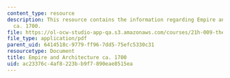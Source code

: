 ```yaml
---
content_type: resource
description: This resource contains the information regarding Empire and Architecture
  ca. 1700.
file: https://ol-ocw-studio-app-qa.s3.amazonaws.com/courses/21h-009-the-world-1400-present-spring-2014/ac23376c4af8223bb9f7890eae8515ea_MIT21H_009S14_Lec_11.pdf
file_type: application/pdf
parent_uid: 6414518c-9779-ff96-7dd5-75efc5330c31
resourcetype: Document
title: Empire and Architecture ca. 1700
uid: ac23376c-4af8-223b-b9f7-890eae8515ea
---
```

